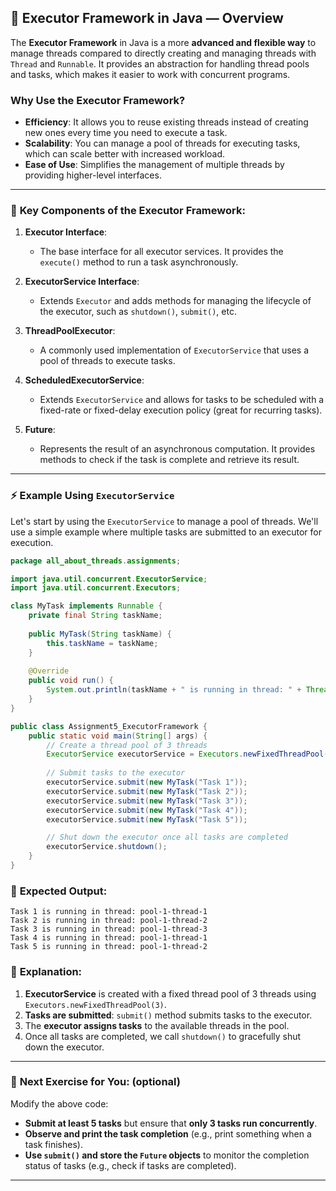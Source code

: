 ## 🧠 **Executor Framework in Java** — Overview

The **Executor Framework** in Java is a more **advanced and flexible way** to manage threads compared to directly creating and managing threads with `Thread` and `Runnable`. It provides an abstraction for handling thread pools and tasks, which makes it easier to work with concurrent programs.

### Why Use the Executor Framework?
- **Efficiency**: It allows you to reuse existing threads instead of creating new ones every time you need to execute a task.
- **Scalability**: You can manage a pool of threads for executing tasks, which can scale better with increased workload.
- **Ease of Use**: Simplifies the management of multiple threads by providing higher-level interfaces.

---

### 🚀 **Key Components of the Executor Framework**:

1. **Executor Interface**:
    - The base interface for all executor services. It provides the `execute()` method to run a task asynchronously.

2. **ExecutorService Interface**:
    - Extends `Executor` and adds methods for managing the lifecycle of the executor, such as `shutdown()`, `submit()`, etc.

3. **ThreadPoolExecutor**:
    - A commonly used implementation of `ExecutorService` that uses a pool of threads to execute tasks.

4. **ScheduledExecutorService**:
    - Extends `ExecutorService` and allows for tasks to be scheduled with a fixed-rate or fixed-delay execution policy (great for recurring tasks).

5. **Future**:
    - Represents the result of an asynchronous computation. It provides methods to check if the task is complete and retrieve its result.

---

### ⚡ **Example Using `ExecutorService`**

Let's start by using the `ExecutorService` to manage a pool of threads. We'll use a simple example where multiple tasks are submitted to an executor for execution.

```java
package all_about_threads.assignments;

import java.util.concurrent.ExecutorService;
import java.util.concurrent.Executors;

class MyTask implements Runnable {
    private final String taskName;
    
    public MyTask(String taskName) {
        this.taskName = taskName;
    }
    
    @Override
    public void run() {
        System.out.println(taskName + " is running in thread: " + Thread.currentThread().getName());
    }
}

public class Assignment5_ExecutorFramework {
    public static void main(String[] args) {
        // Create a thread pool of 3 threads
        ExecutorService executorService = Executors.newFixedThreadPool(3);
        
        // Submit tasks to the executor
        executorService.submit(new MyTask("Task 1"));
        executorService.submit(new MyTask("Task 2"));
        executorService.submit(new MyTask("Task 3"));
        executorService.submit(new MyTask("Task 4"));
        executorService.submit(new MyTask("Task 5"));

        // Shut down the executor once all tasks are completed
        executorService.shutdown();
    }
}
```

### 🧪 **Expected Output:**

```
Task 1 is running in thread: pool-1-thread-1
Task 2 is running in thread: pool-1-thread-2
Task 3 is running in thread: pool-1-thread-3
Task 4 is running in thread: pool-1-thread-1
Task 5 is running in thread: pool-1-thread-2
```

### 🧠 **Explanation:**

1. **ExecutorService** is created with a fixed thread pool of 3 threads using `Executors.newFixedThreadPool(3)`.
2. **Tasks are submitted**: `submit()` method submits tasks to the executor.
3. The **executor assigns tasks** to the available threads in the pool.
4. Once all tasks are completed, we call `shutdown()` to gracefully shut down the executor.

---

### 🧪 **Next Exercise for You: (optional)**

Modify the above code:
- **Submit at least 5 tasks** but ensure that **only 3 tasks run concurrently**.
- **Observe and print the task completion** (e.g., print something when a task finishes).
- **Use `submit()` and store the `Future` objects** to monitor the completion status of tasks (e.g., check if tasks are completed).

---